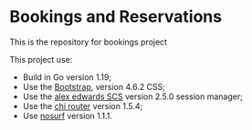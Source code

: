 # Bookings and Reservations

This is the repository for bookings project

This project use:

 - Build in Go version 1.19;
 - Use the [Bootstrap](https://getbootstrap.com/), version 4.6.2 CSS;
 - Use the [alex edwards SCS](github.com/alexedwards/scs/v2) version 2.5.0 session manager;
 - Use the [chi router](github.com/go-chi/chi) version 1.5.4;
 - Use [nosurf](github.com/justinas/nosurf) version 1.1.1.